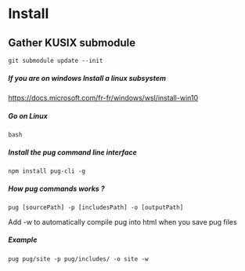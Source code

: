 # Install


## Gather KUSIX submodule

`git submodule update --init`


##### If you are on windows Install a linux subsystem

https://docs.microsoft.com/fr-fr/windows/wsl/install-win10



##### Go on Linux 

```
bash
```



##### Install the pug command line interface

```
npm install pug-cli -g
```



##### How pug commands works ?

```
pug [sourcePath] -p [includesPath] -o [outputPath]
```



Add -w to automatically compile pug into html when you save pug files

##### Example

```
pug pug/site -p pug/includes/ -o site -w
```


